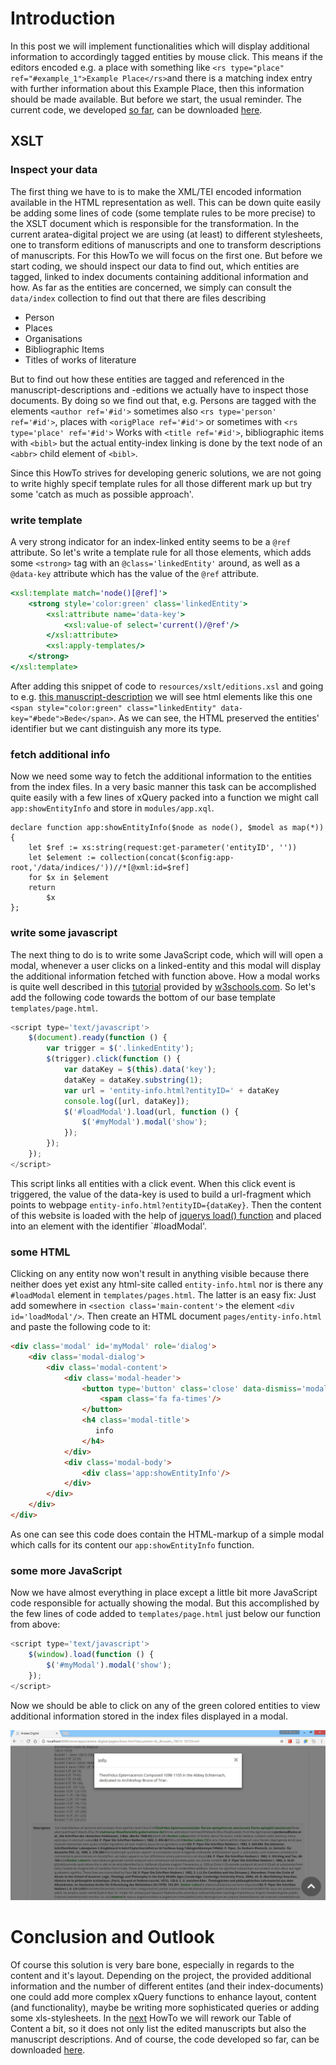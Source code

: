 # Introduction

In this post we will implement functionalities which will display additional information to accordingly tagged entities by mouse click. This means if the editors encoded e.g. a place with something like `<rs type="place" ref="#example_1">Example Place</rs>`and there is a matching index entry with further information about this Example Place, then this information should be made available. But before we start, the usual reminder. The current code, we developed [so far](../part-5-improve-index-based-search/), can be downloaded [here](https://github.com/csae8092/posts/raw/master/pimp-de-web-app/downloads/part-5/aratea-digital-0.1.xar).

## XSLT

### Inspect your data

The first thing we have to is to make the XML/TEI encoded information available in the HTML representation as well. This can be down quite easily be adding some lines of code (some template rules to be more precise) to the XSLT document which is responsible for the transformation. In the current aratea-digital project we are using (at least) to different stylesheets, one to transform editions of manuscripts and one to transform descriptions of manuscripts. For this HowTo we will focus on the first one. But before we start coding, we should inspect our data to find out, which entities are tagged, linked to index documents containing additional information and how. As far as the entities are concerned, we simply can consult the `data/index` collection to find out that there are files describing

* Person
* Places
* Organisations
* Bibliographic Items
* Titles of works of literature

But to find out how these entities are tagged and referenced in the manuscript-descriptions and -editions we actually have to inspect those documents. By doing so we find out that, e.g. Persons are tagged with the elements `<author ref='#id'>` sometimes also `<rs type='person' ref='#id'>`, places with `<origPlace ref='#id'>` or sometimes with `<rs type='place' ref='#id'>` Works with `<title ref='#id'>`, bibliographic items with `<bibl>` but the actual entity-index linking is done by the text node of an `<abbr>` child element of `<bibl>`. 

Since this HowTo strives for developing generic solutions, we are not going to write highly specif template rules for all those different mark up but try some 'catch as much as possible approach'.

### write template

A very strong indicator for an index-linked entity seems to be a `@ref` attribute. So let's write a template rule for all those elements, which adds some `<strong>` tag with an `@class='linkedEntity'` around, as well as a `@data-key` attribute which has the value of the `@ref` attribute. 

```xslt
<xsl:template match='node()[@ref]'>
    <strong style='color:green' class='linkedEntity'>
        <xsl:attribute name='data-key'>
            <xsl:value-of select='current()/@ref'/>
        </xsl:attribute>
        <xsl:apply-templates/>
    </strong>
</xsl:template>
```

After adding this snippet of code to `resources/xslt/editions.xsl` and going to e.g. [this manuscript-description](http://localhost:8080/exist/apps/aratea-digital/pages/show.html?document=Austin_HRC_29.xml&directory=descriptions) we will see html elements like this one `<span style="color:green" class="linkedEntity" data-key="#bede">Bede</span>`. As we can see, the HTML preserved the entities' identifier but we cant distinguish any more its type.

### fetch additional info

Now we need some way to fetch the additional information to the entities from the index files. In a very basic manner this task can be accomplished quite easily with a few lines of xQuery packed into a function we might call `app:showEntityInfo` and store in `modules/app.xql`. 

```xquery
declare function app:showEntityInfo($node as node(), $model as map(*)) {
    let $ref := xs:string(request:get-parameter('entityID', ''))
    let $element := collection(concat($config:app-root,'/data/indices/'))//*[@xml:id=$ref]
    for $x in $element
    return
        $x
};
```

### write some javascript

The next thing to do is to write some JavaScript code, which will will open a modal, whenever a user clicks on a linked-entity and this modal will display the additional information fetched with function above. How a modal works is quite well described in this [tutorial](http://www.w3schools.com/bootstrap/bootstrap_modal.asp) provided by [w3schools.com](http://www.w3schools.com/). 
So let's add the following code towards the bottom of our base template `templates/page.html`.

```javascript
<script type='text/javascript'>
    $(document).ready(function () {
        var trigger = $('.linkedEntity');
        $(trigger).click(function () {
            var dataKey = $(this).data('key');
            dataKey = dataKey.substring(1);
            var url = 'entity-info.html?entityID=' + dataKey
            console.log([url, dataKey]);
            $('#loadModal').load(url, function () {
                $('#myModal').modal('show');
            });
        });
    });
</script>
```
This script links all entities with a click event. When this click event is triggered, the value of the data-key is used to build a url-fragment which points to webpage `entity-info.html?entityID={dataKey}`. Then the content of this website is loaded with the help of [jquerys load() function](http://api.jquery.com/load/) and placed into an element with the identifier `#loadModal'. 

### some HTML

Clicking on any entity now won't result in anything visible because there neither does yet exist any html-site called `entity-info.html` nor is there any `#loadModal` element in `templates/pages.html`. The latter is an easy fix: Just add somewhere in `<section class='main-content'>` the element `<div id='loadModal'/>`. Then create an HTML document `pages/entity-info.html` and paste the following code to it:

```html
<div class='modal' id='myModal' role='dialog'>
    <div class='modal-dialog'>
        <div class='modal-content'>
            <div class='modal-header'>
                <button type='button' class='close' data-dismiss='modal'>
                    <span class='fa fa-times'/>
                </button>
                <h4 class='modal-title'>
                   info
                </h4>
            </div>
            <div class='modal-body'>
                <div class='app:showEntityInfo'/>
            </div>
        </div>
    </div>
</div>
```

As one can see this code does contain the HTML-markup of a simple modal which calls for its content our `app:showEntityInfo` function.

### some more JavaScript

Now we have almost everything in place except a little bit more JavaScript code responsible for actually showing the modal. But this accomplished by the few lines of code added to `templates/page.html` just below our function from above:

```javascript
<script type='text/javascript'>
    $(window).load(function () {
        $('#myModal').modal('show');
    });
</script>
```

Now we should be able to click on any of the green colored entities to view additional information stored in the index files displayed in a modal.

![image alt text](https://raw.githubusercontent.com/csae8092/posts/master/pimp-de-web-app/images/part-6/image_0.jpg)

# Conclusion and Outlook

Of course this solution is very bare bone, especially in regards to the content and it's layout. Depending on the project, the provided additional information and the number of different entites (and their index-documents) one could add more complex xQuery functions to enhance layout, content (and functionality), maybe be writing more sophisticated queries or adding some xls-stylesheets.
In the [next]()  HowTo we will rework our Table of Content a bit, so it does not only list the edited manuscripts but also the manuscript descriptions. 
And of course, the code developed so far, can be downloaded [here](https://github.com/csae8092/posts/raw/master/pimp-de-web-app/downloads/part-6/aratea-digital-0.1.xar).